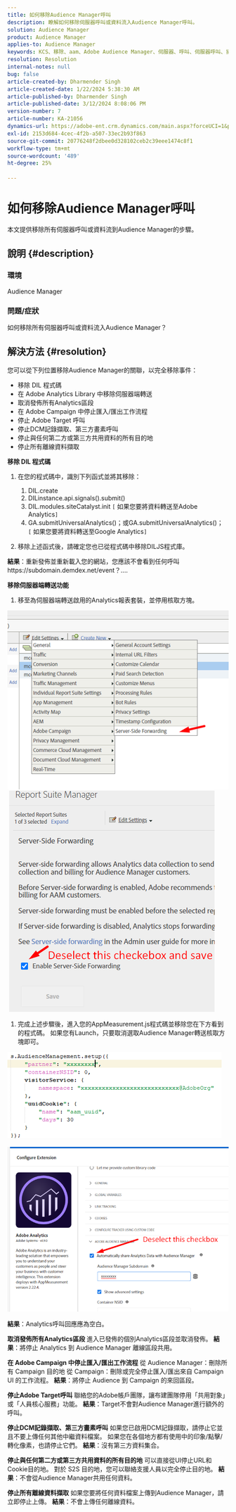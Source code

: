 ```yaml
---
title: 如何移除Audience Manager呼叫
description: 瞭解如何移除伺服器呼叫或資料流入Audience Manager呼叫。
solution: Audience Manager
product: Audience Manager
applies-to: Audience Manager
keywords: KCS、移除、aam、Adobe Audience Manager、伺服器、呼叫、伺服器呼叫、操作說明
resolution: Resolution
internal-notes: null
bug: false
article-created-by: Dharmender Singh
article-created-date: 1/22/2024 5:38:30 AM
article-published-by: Dharmender Singh
article-published-date: 3/12/2024 8:08:06 PM
version-number: 7
article-number: KA-21056
dynamics-url: https://adobe-ent.crm.dynamics.com/main.aspx?forceUCI=1&pagetype=entityrecord&etn=knowledgearticle&id=42a4f075-e8b8-ee11-a569-6045bd006149
exl-id: 2153d684-4cec-4f2b-a507-33ec2b93f863
source-git-commit: 20776248f2dbee0d328102ceb2c39eee1474c8f1
workflow-type: tm+mt
source-wordcount: '489'
ht-degree: 25%

---
```


# 如何移除Audience Manager呼叫


本文提供移除所有伺服器呼叫或資料流到Audience Manager的步驟。

## 說明 {#description}


### 環境

Audience Manager

### 問題/症狀

如何移除所有伺服器呼叫或資料流入Audience Manager？


## 解決方法 {#resolution}


您可以從下列位置移除Audience Manager的關聯，以完全移除事件：

- 移除 DIL 程式碼
- 在 Adobe Analytics Library 中移除伺服器端轉送
- 取消發佈所有Analytics區段
- 在 Adobe Campaign 中停止匯入/匯出工作流程
- 停止 Adobe Target 呼叫
- 停止DCM記錄擷取、第三方畫素呼叫
- 停止與任何第二方或第三方共用資料的所有目的地
- 停止所有離線資料擷取




<b>移除 DIL 程式碼</b>

1. 在您的程式碼中，識別下列函式並將其移除：

   1. DIL.create
   2. DILinstance.api.signals().submit()
   3. DIL.modules.siteCatalyst.init `[` 如果您要將資料轉送至Adobe Analytics`]`
   4. GA.submitUniversalAnalytics()；或GA.submitUniversalAnalytics()；  `[` 如果您要將資料轉送至Google Analytics`]`
2. 移除上述函式後，請確定您也已從程式碼中移除DILJS程式庫。


<b>結果</b>：重新發佈並重新載入您的網站，您應該不會看到任何呼叫https://subdomain.demdex.net/event？....



<b>移除伺服器端轉送功能</b>

1. 移至為伺服器端轉送啟用的Analytics報表套裝，並停用核取方塊。


![](assets/8a6b5fd5-676c-ed11-9562-6045bd006239.png) ![](assets/8d6b5fd5-676c-ed11-9562-6045bd006239.png)

1. 完成上述步驟後，進入您的AppMeasurement.js程式碼並移除您在下方看到的程式碼。 如果您有Launch，只要取消選取Audience Manager轉送核取方塊即可。


![](assets/8c6b5fd5-676c-ed11-9562-6045bd006239.png)             ![](assets/8b6b5fd5-676c-ed11-9562-6045bd006239.png)

<b>結果</b>：Analytics呼叫回應應為空白。

<b>取消發佈所有Analytics區段</b>
進入已發佈的個別Analytics區段並取消發佈。
<b>結果</b>：將停止 Analytics 到 Audience Manager 離線區段共用。

<b>在 Adobe Campaign 中停止匯入/匯出工作流程</b>
從 Audience Manager：刪除所有 Campaign 目的地
從 Campaign：刪除或完全停止匯入/匯出來自 Campaign UI 的工作流程。
<b>結果</b>：將停止 Audience 到 Campaign 的來回區段。

<b>停止Adobe Target呼叫</b>
聯絡您的Adobe帳戶團隊，讓布建團隊停用「共用對象」或「人員核心服務」功能。
<b>結果</b>：Target不會對Audience Manager進行額外的呼叫。

<b>停止DCM記錄擷取、第三方畫素呼叫</b>
如果您已啟用DCM記錄擷取，請停止它並且不要上傳任何其他中繼資料檔案。
如果您在各個地方都有使用中的印象/點擊/轉化像素，也請停止它們。
<b>結果</b>：沒有第三方資料集合。

<b>停止與任何第二方或第三方共用資料的所有目的地</b>
可以直接從UI停止URL和Cookie目的地。
對於 S2S 目的地，您可以聯絡支援人員以完全停止目的地。
<b>結果</b>：不會從Audience Manager共用任何資料。

<b>停止所有離線資料擷取</b>
如果您要將任何資料檔案上傳到Audience Manager，請立即停止上傳。
<b>結果</b>：不會上傳任何離線資料。
